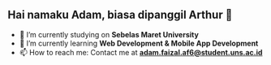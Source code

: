 <!--
**AdamArthurF/adamarthurf** is a ✨ _special_ ✨ repository because its `README.md` (this file) appears on your GitHub profile.
Here are some ideas to get you started:
-->
## Hai namaku Adam, biasa dipanggil Arthur 👋
- 🔭 I’m currently studying on **Sebelas Maret University**
- 🌱 I’m currently learning **Web Development & Mobile App Development**
- 📫 How to reach me: Contact me at **adam.faizal.af6@student.uns.ac.id**

<!--
- 👯 I’m currently collaborating with **Labkom FMIPA UNS**
- 🤔 I’m looking for help with ...
- 💬 Ask me about ...
- 📫 How to reach me: ...
- 😄 Pronouns: ...
- ⚡ Fun fact: ...
-->
